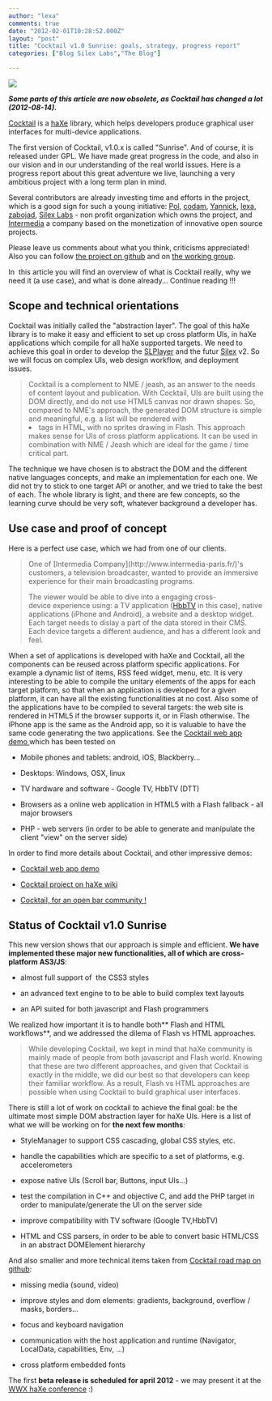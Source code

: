 ```yaml
---
author: "lexa"
comments: true
date: "2012-02-01T10:28:52.000Z"
layout: "post"
title: "Cocktail v1.0 Sunrise: goals, strategy, progress report"
categories: ["Blog Silex Labs","The Blog"]

---
```

[![](https://www.silexlabs.org/wp-content/uploads/2012/02/App_5121-300x300.png)](https://www.silexlabs.org/130892/the-blog/cocktail-v1-0-sunrise-progress-report/attachment/app_512/)

_**Some parts of this article are now obsolete, as Cocktail has changed a lot (2012-08-14).**_

[Cocktail](http://haxe.org/com/libs/cocktail) is a [haXe](http://haxe.org/) library, which helps developers produce graphical user interfaces for multi-device applications.

The first version of Cocktail, v1.0.x is called "Sunrise". And of course, it is released under GPL. We have made great progress in the code, and also in our vision and in our understanding of the real world issues. Here is a progress report about this great adventure we live, launching a very ambitious project with a long term plan in mind.

Several contributors are already investing time and efforts in the project, which is a good sign for such a young initiative: [Pol](http://www.superwup.com/), [codam](http://fr.linkedin.com/in/raphaelharmel), [Yannick](http://yannickdominguez.fr/), [lexa](http://the.webapp.cat/), [zabojad](http://www.tofee.fr/), [Silex Labs](https://www.silexlabs.org/silexlabs/) - non profit organization which owns the project, and [Intermedia](http://www.intermedia-paris.fr/) a company based on the monetization of innovative open source projects.

Please leave us comments about what you think, criticisms appreciated! Also you can follow [the project on github](https://github.com/silexlabs/Cocktail) and on [the working group](https://www.silexlabs.org/groups/labs/cocktail/).

In  this article you will find an overview of what is Cocktail really, why we need it (a use case), and what is done already... Continue reading !!!

<!-- more -->


## Scope and technical orientations


Cocktail was initially called the "abstraction layer". The goal of this haXe library is to make it easy and efficient to set up cross platform UIs, in haXe applications which compile for all haXe supported targets. We need to achieve this goal in order to develop the [SLPlayer](https://www.silexlabs.org/groups/labs/slplayer/) and the futur [Silex](http://projects.silexlabs.org/?/silex) v2. So we will focus on complex UIs, web design workflow, and deployment issues.


<blockquote>Cocktail is a complement to NME / jeash, as an answer to the needs of content layout and publication. With Cocktail, UIs are built using the DOM directly, and do not use HTML5 canvas nor drawn shapes. So, compared to NME's approach, the generated DOM structure is simple and meaningful, e.g. a list will be rendered with <li> tags in HTML, with no sprites drawing in Flash. This approach makes sense for UIs of cross platform applications. It can be used in combination with NME / Jeash which are ideal for the game / time critical part.</blockquote>


The technique we have chosen is to abstract the DOM and the different native languages concepts, and make an implementation for each one. We did not try to stick to one target API or another, and we tried to take the best of each. The whole library is light, and there are few concepts, so the learning curve should be very soft, whatever background a developer has.


## Use case and proof of concept


Here is a perfect use case, which we had from one of our clients.


<blockquote>One of [Intermedia Company](http://www.intermedia-paris.fr/)'s customers, a television broadcaster, wanted to provide an immersive experience for their main broadcasting programs.

The viewer would be able to dive into a engaging cross-device experience using: a TV application ([HbbTV](http://www.hbbtv.org/) in this case), native applications (iPhone and Android), a website and a desktop widget. Each target needs to dislay a part of the data stored in their CMS. Each device targets a different audience, and has a different look and feel.</blockquote>


When a set of applications is developed with haXe and Cocktail, all the components can be reused across platform specific applications. For example a dynamic list of items, RSS feed widget, menu, etc. It is very interesting to be able to compile the unitary elements of the apps for each target platform, so that when an application is developed for a given platform, it can have all the existing functionalities at no cost. Also some of the applications have to be compiled to several targets: the web site is rendered in HTML5 if the browser supports it, or in Flash otherwise. The iPhone app is the same as the Android app, so it is valuable to have the same code generating the two applications. See the [Cocktail web app demo ](http://haxe.org/com/libs/cocktail/cocktail_web_app_demo)which has been tested on




  * Mobile phones and tablets: android, iOS, Blackberry...


  * Desktops: Windows, OSX, linux


  * TV hardware and software - Google TV, HbbTV (DTT)


  * Browsers as a online web application in HTML5 with a Flash fallback - all major browsers


  * PHP - web servers (in order to be able to generate and manipulate the client "view" on the server side)


In order to find more details about Cocktail, and other impressive demos:


  * [Cocktail web app demo](http://haxe.org/com/libs/cocktail/cocktail_web_app_demo)


  * [Cocktail project on haXe wiki](http://haxe.org/com/libs/cocktail)


  * [Cocktail, for an open bar community !](https://www.silexlabs.org/129346/the-blog/cocktail-for-an-open-bar-community/)




## Status of Cocktail v1.0 Sunrise


This new version shows that our approach is simple and efficient. **We have implemented these major new functionalities, all of which are cross-platform AS3/JS**:




  * almost full support of  the CSS3 styles


  * an advanced text engine to to be able to build complex text layouts


  * an API suited for both javascript and Flash programmers




We realized how important it is to handle both** Flash and HTML workflows**, and we addressed the dilema of Flash vs HTML approaches.




<blockquote>While developing Cocktail, we kept in mind that haXe community is mainly made of people from both javascript and Flash world. Knowing that these are two different approaches, and given that Cocktail is exactly in the middle, we did our best so that developers can keep their familiar workflow. As a result, Flash vs HTML approaches are possible when using Cocktail to build graphical user interfaces.</blockquote>


There is still a lot of work on cocktail to achieve the final goal: be the ultimate most simple DOM abstraction layer for haXe UIs. Here is a list of what we will be working on for **the next few months**:




  * StyleManager to support CSS cascading, global CSS styles, etc.


  * handle the capabilities which are specific to a set of platforms, e.g. accelerometers


  * expose native UIs (Scroll bar, Buttons, input UIs...)


  * test the compilation in C++ and objective C, and add the PHP target in order to manipulate/generate the UI on the server side


  * improve compatibility with TV software (Google TV,HbbTV)


  * HTML and CSS parsers, in order to be able to convert basic HTML/CSS in an abstract DOMElement hierarchy




And also smaller and more technical items taken from [Cocktail road map on github](https://github.com/silexlabs/Cocktail/wiki/Road-map):






  * missing media (sound, video)


  * improve styles and dom elements: gradients, background, overflow / masks, borders...


  * focus and keyboard navigation


  * communication with the host application and runtime (Navigator, LocalData, capabilities, Env, ...)


  * cross platform embedded fonts




The first **beta release is scheduled for april 2012** - we may present it at the [WWX haXe conference](http://wwx.haxe.org/) :)




##


